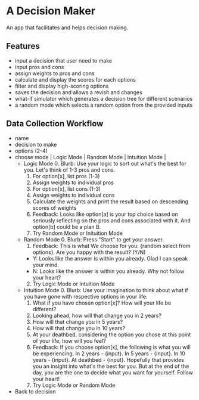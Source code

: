 # A Decision Maker

An app that facilitates and helps decision making. 

## Features
- input a decision that user need to make
- input pros and cons
- assign weights to pros and cons
- calculate and display the scores for each options
- filter and display high-scoring options
- saves the decision and allows a revisit and changes
- what-if simulator which generates a decision tree for different scenarios
- a random mode which selects a random option from the provided inputs

## Data Collection Workflow
- name 
- decision to make
- options (2-4)
- choose mode
    | Logic Mode | Random Mode | Intuition Mode |
    - Logic Mode
        0. Blurb: Use your logic to sort out what's the best for you. Let's think of 1-3 pros and cons. 
        1. For option[x], list pros (1-3)
        2. Assign weights to individual pros
        3. For option[x], list cons (1-3)
        4. Assign weights to individual cons
        5. Calculate the weights and print the result based on descending scores of weights
        6. Feedback: Looks like option[a] is your top choice based on seriously reflecting on the pros and cons associated with it. And option[b] could be a plan B.
        7. Try Random Mode or Inituition Mode
    - Random Mode 
        0. Blurb: Press "Start" to get your answer.
        1. Feedback: This is what We choose for you: {random select from options}. Are you happy with the result? (Y/N)
        - Y: Looks like the answer is within you already. Glad I can speak your mind.
        - N: Looks like the answer is within you already. Why not follow your heart?
        2. Try Logic Mode or Intuition Mode
    - Intuition Mode
        0. Blurb: Use your imagination to think about what if you have gone with respective options in your life.
        1. What if you have chosen option[x]? How will your life be different?
        2. Looking ahead, how will that change you in 2 years? 
        3. How will that change you in 5 years? 
        4. How will that change you in 10 years? 
        5. At your deathbed, considering the option you chose at this point of your life, how will you feel?
        6. Feedback: If you choose option[x], the following is what you will be experiencing. In 2 years - {input}. In 5 years - {input}. In 10 years - {input}. At deathbed - {input}. Hopefully that provides you an insight into what's the best for you. But at the end of the day, you are the one to decide what you want for yourself. Follow your heart!
        7. Try Logic Mode or Random Mode
- Back to decision